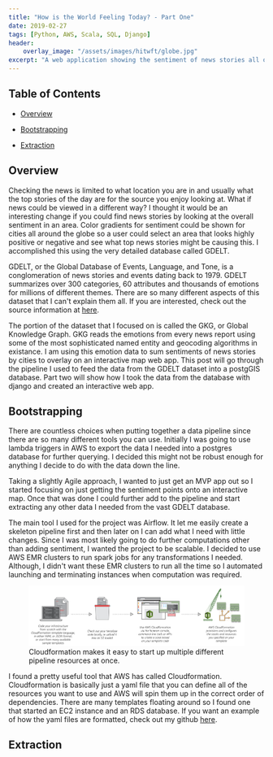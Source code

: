 ```yaml
---
title: "How is the World Feeling Today? - Part One"
date: 2019-02-27
tags: [Python, AWS, Scala, SQL, Django]
header:
    overlay_image: "/assets/images/hitwft/globe.jpg"
excerpt: "A web application showing the sentiment of news stories all over the globe."
---
```

## Table of Contents

- [Overview](#heading-1)

- [Bootstrapping](#heading-2)

- [Extraction](#heading-3)

## <a name="heading-1"></a>Overview

Checking the news is limited to what location you are in and usually what the top stories of the day are for the source you enjoy looking at. What if news could be viewed in a different way? I thought it would be an interesting change if you could find news stories by looking at the overall sentiment in an area. Color gradients for sentiment could be shown for cities all around the globe so a user could select an area that looks highly positive or negative and see what top news stories might be causing this. I accomplished this using the very detailed database called GDELT.

GDELT, or the Global Database of Events, Language, and Tone, is a conglomeration of news stories and events dating back to 1979. GDELT summarizes over 300 categories, 60 attributes and thousands of emotions for millions of different themes. There are so many different aspects of this dataset that I can't explain them all. If you are interested, check out the source information at [here](https://www.gdeltproject.org/). 

The portion of the dataset that I focused on is called the GKG, or Global Knowledge Graph. GKG reads the emotions from every news report using some of the most sophisticated named entity and geocoding algorithms in existance. I am using this emotion data to sum sentiments of news stories by cities to overlay on an interactive map web app. This post will go through the pipeline I used to feed the data from the GDELT dataset into a postgGIS database. Part two will show how I took the data from the database with django and created an interactive web app.

## <a name="heading-2"></a>Bootstrapping

There are countless choices when putting together a data pipeline since there are so many different tools you can use. Initially I was going to use lambda triggers in AWS to export the data I needed into a postgres database for further querying. I decided this might not be robust enough for anything I decide to do with the data down the line.

Taking a slightly Agile approach, I wanted to just get an MVP app out so I started focusing on just getting the sentiment points onto an interactive map. Once that was done I could further add to the pipeline and start extracting any other data I needed from the vast GDELT database.

The main tool I used for the project was Airflow. It let me easily create a skeleton pipeline first and then later on I can add what I need with little changes. Since I was most likely going to do further computations other than adding sentiment, I wanted the project to be scalable. I decided to use AWS EMR clusters to run spark jobs for any transformations I needed. Although, I didn't want these EMR clusters to run all the time so I automated launching and terminating instances when computation was required.

<figure>
	<img src="/assets/images/hitwft/cloudformation.png">
	<figcaption>Cloudformation makes it easy to start up multiple different pipeline resources at once.</figcaption>
</figure>

I found a pretty useful tool that AWS has called Cloudformation. Cloudformation is basically just a yaml file that you can define all of the resources you want to use and AWS will spin them up in the correct order of dependencies. There are many templates floating around so I found one that started an EC2 instance and an RDS database. If you want an example of how the yaml files are formatted, check out my github [here](https://github.com/brendonh8/gdelt-web-app).

## <a name="heading-3"></a>Extraction

